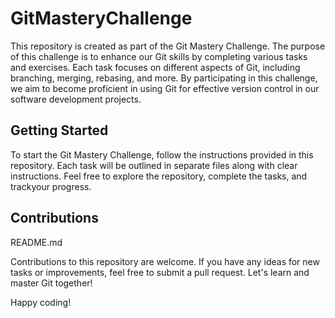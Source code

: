  
# GitMasteryChallenge

This repository is created as part of the Git Mastery Challenge. The purpose of this challenge is to enhance our Git skills by completing various tasks and exercises. Each task focuses on different aspects of Git, including branching, merging, rebasing, and more. By participating in this challenge, we aim to become proficient in using Git for effective version control in our software development projects.

## Getting Started

To start the Git Mastery Challenge, follow the instructions provided in this repository. Each task will be outlined in separate files along with clear instructions. Feel free to explore the repository, complete the tasks, and trackyour progress.

## Contributions
README.md 

Contributions to this repository are welcome. If you have any ideas for new tasks or improvements, feel free to submit a pull request. Let's learn and master Git together!

Happy coding!
```